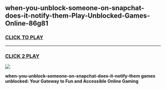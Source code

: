
## when-you-unblock-someone-on-snapchat-does-it-notify-them-Play-Unblocked-Games-Online-86g81
<h3>
<a href="https://premium76.site?title=when-you-unblock-someone-on-snapchat-does-it-notify-them&ref=25A">CLICK TO PLAY</a></h3>
<hr>

<h3>
<a href="https://premium76.site?title=when-you-unblock-someone-on-snapchat-does-it-notify-them&ref=25A">CLICK 2 PLAY</a>
  
</h3>

<a href="https://premium76.site?title=when-you-unblock-someone-on-snapchat-does-it-notify-them&ref=25A"><img src="https://clearcache.store/games.png"></a>


**when-you-unblock-someone-on-snapchat-does-it-notify-them games unblocked: Your Gateway to Fun and Accessible Online Gaming**
